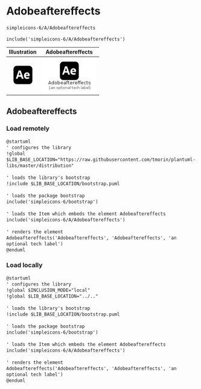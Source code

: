 # Adobeaftereffects


```text
simpleicons-6/A/Adobeaftereffects
```

```text
include('simpleicons-6/A/Adobeaftereffects')
```



| Illustration | Adobeaftereffects |
| :---: | :---: |
| ![illustration for Illustration](../../simpleicons-6/A/Adobeaftereffects.png) | ![illustration for Adobeaftereffects](../../simpleicons-6/A/Adobeaftereffects.Local.png) |




## Adobeaftereffects

### Load remotely
```plantuml
@startuml
' configures the library
!global $LIB_BASE_LOCATION="https://raw.githubusercontent.com/tmorin/plantuml-libs/master/distribution"

' loads the library's bootstrap
!include $LIB_BASE_LOCATION/bootstrap.puml

' loads the package bootstrap
include('simpleicons-6/bootstrap')

' loads the Item which embeds the element Adobeaftereffects
include('simpleicons-6/A/Adobeaftereffects')

' renders the element
Adobeaftereffects('Adobeaftereffects', 'Adobeaftereffects', 'an optional tech label')
@enduml
```

### Load locally
```plantuml
@startuml
' configures the library
!global $INCLUSION_MODE="local"
!global $LIB_BASE_LOCATION="../.."

' loads the library's bootstrap
!include $LIB_BASE_LOCATION/bootstrap.puml

' loads the package bootstrap
include('simpleicons-6/bootstrap')

' loads the Item which embeds the element Adobeaftereffects
include('simpleicons-6/A/Adobeaftereffects')

' renders the element
Adobeaftereffects('Adobeaftereffects', 'Adobeaftereffects', 'an optional tech label')
@enduml
```

